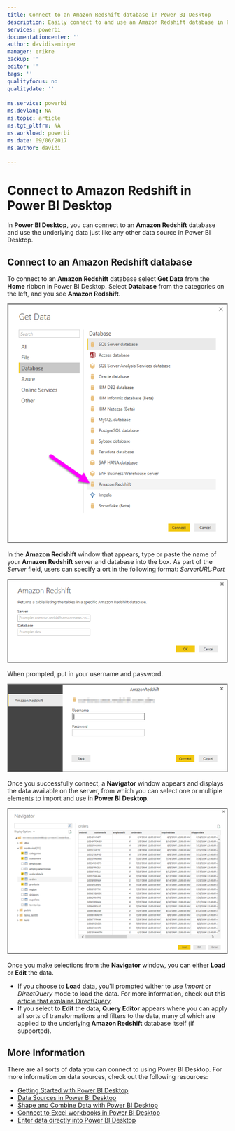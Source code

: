 ```yaml
---
title: Connect to an Amazon Redshift database in Power BI Desktop
description: Easily connect to and use an Amazon Redshift database in Power BI Desktop
services: powerbi
documentationcenter: ''
author: davidiseminger
manager: erikre
backup: ''
editor: ''
tags: ''
qualityfocus: no
qualitydate: ''

ms.service: powerbi
ms.devlang: NA
ms.topic: article
ms.tgt_pltfrm: NA
ms.workload: powerbi
ms.date: 09/06/2017
ms.author: davidi

---
```

# Connect to Amazon Redshift in Power BI Desktop
In **Power BI Desktop**, you can connect to an **Amazon Redshift** database and use the underlying data just like any other data source in Power BI Desktop.

## Connect to an Amazon Redshift database
To connect to an **Amazon Redshift** database select **Get Data** from the **Home** ribbon in Power BI Desktop. Select **Database** from the categories on the left, and you see **Amazon Redshift**.

![](media/desktop-connect-redshift/connect_redshift_3.png)

In the **Amazon Redshift** window that appears, type or paste the name of your **Amazon Redshift** server and database into the box. As part of the *Server* field, users can specify a ort in the following format: *ServerURL:Port*

![](media/desktop-connect-redshift/connect_redshift_4.png)

When prompted, put in your username and password.

![](media/desktop-connect-redshift/connect_redshift_5.png)

Once you successfully connect, a **Navigator** window appears and displays the data available on the server, from which you can select one or multiple elements to import and use in **Power BI Desktop**.

![](media/desktop-connect-redshift/connect_redshift_6.png)

Once you make selections from the **Navigator** window, you can either **Load** or **Edit** the data.

* If you choose to **Load** data, you'll prompted wither to use *Import* or *DirectQuery* mode to load the data. For more information, check out this [article that explains DirectQuery](powerbi-desktop-use-directquery.md).
* If you select to **Edit** the data, **Query Editor** appears where you can apply all sorts of transformations and filters to the data, many of which are applied to the underlying **Amazon Redshift** database itself (if supported).

## More Information
﻿There are all sorts of data you can connect to using Power BI Desktop. For more information on data sources, check out the following resources:

* [Getting Started with Power BI Desktop](powerbi-desktop-getting-started.md)
* [Data Sources in Power BI Desktop](powerbi-desktop-data-sources.md)
* [Shape and Combine Data with Power BI Desktop](powerbi-desktop-shape-and-combine-data.md)
* [Connect to Excel workbooks in Power BI Desktop](desktop-connect-excel.md)   
* [Enter data directly into Power BI Desktop](powerbi-desktop-enter-data-directly-into-desktop.md)   

